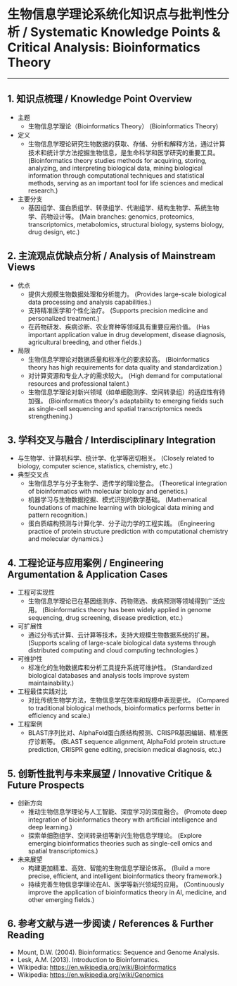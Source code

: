 # 生物信息学理论系统化知识点与批判性分析 / Systematic Knowledge Points & Critical Analysis: Bioinformatics Theory

---

## 1. 知识点梳理 / Knowledge Point Overview

- 主题
  - 生物信息学理论（Bioinformatics Theory）
      (Bioinformatics Theory)
- 定义
  - 生物信息学理论研究生物数据的获取、存储、分析和解释方法，通过计算技术和统计学方法挖掘生物信息，是生命科学和医学研究的重要工具。
      (Bioinformatics theory studies methods for acquiring, storing, analyzing, and interpreting biological data, mining biological information through computational techniques and statistical methods, serving as an important tool for life sciences and medical research.)
- 主要分支
  - 基因组学、蛋白质组学、转录组学、代谢组学、结构生物学、系统生物学、药物设计等。
      (Main branches: genomics, proteomics, transcriptomics, metabolomics, structural biology, systems biology, drug design, etc.)

## 2. 主流观点优缺点分析 / Analysis of Mainstream Views

- 优点
  - 提供大规模生物数据处理和分析能力。
      (Provides large-scale biological data processing and analysis capabilities.)
  - 支持精准医学和个性化治疗。
      (Supports precision medicine and personalized treatment.)
  - 在药物研发、疾病诊断、农业育种等领域具有重要应用价值。
      (Has important application value in drug development, disease diagnosis, agricultural breeding, and other fields.)
- 局限
  - 生物信息学理论对数据质量和标准化的要求较高。
      (Bioinformatics theory has high requirements for data quality and standardization.)
  - 对计算资源和专业人才的需求较大。
      (High demand for computational resources and professional talent.)
  - 生物信息学理论对新兴领域（如单细胞测序、空间转录组）的适应性有待加强。
      (Bioinformatics theory's adaptability to emerging fields such as single-cell sequencing and spatial transcriptomics needs strengthening.)

## 3. 学科交叉与融合 / Interdisciplinary Integration

- 与生物学、计算机科学、统计学、化学等密切相关。
  (Closely related to biology, computer science, statistics, chemistry, etc.)
- 典型交叉点
  - 生物信息学与分子生物学、遗传学的理论整合。
      (Theoretical integration of bioinformatics with molecular biology and genetics.)
  - 机器学习与生物数据挖掘、模式识别的数学基础。
      (Mathematical foundations of machine learning with biological data mining and pattern recognition.)
  - 蛋白质结构预测与计算化学、分子动力学的工程实践。
      (Engineering practice of protein structure prediction with computational chemistry and molecular dynamics.)

## 4. 工程论证与应用案例 / Engineering Argumentation & Application Cases

- 工程可实现性
  - 生物信息学理论已在基因组测序、药物筛选、疾病预测等领域得到广泛应用。
      (Bioinformatics theory has been widely applied in genome sequencing, drug screening, disease prediction, etc.)
- 可扩展性
  - 通过分布式计算、云计算等技术，支持大规模生物数据系统的扩展。
      (Supports scaling of large-scale biological data systems through distributed computing and cloud computing technologies.)
- 可维护性
  - 标准化的生物数据库和分析工具提升系统可维护性。
      (Standardized biological databases and analysis tools improve system maintainability.)
- 工程最佳实践对比
  - 对比传统生物学方法，生物信息学在效率和规模中表现更优。
      (Compared to traditional biological methods, bioinformatics performs better in efficiency and scale.)
- 工程案例
  - BLAST序列比对、AlphaFold蛋白质结构预测、CRISPR基因编辑、精准医疗诊断等。
      (BLAST sequence alignment, AlphaFold protein structure prediction, CRISPR gene editing, precision medical diagnosis, etc.)

## 5. 创新性批判与未来展望 / Innovative Critique & Future Prospects

- 创新方向
  - 推动生物信息学理论与人工智能、深度学习的深度融合。
      (Promote deep integration of bioinformatics theory with artificial intelligence and deep learning.)
  - 探索单细胞组学、空间转录组等新兴生物信息学理论。
      (Explore emerging bioinformatics theories such as single-cell omics and spatial transcriptomics.)
- 未来展望
  - 构建更加精准、高效、智能的生物信息学理论体系。
      (Build a more precise, efficient, and intelligent bioinformatics theory framework.)
  - 持续完善生物信息学理论在AI、医学等新兴领域的应用。
      (Continuously improve the application of bioinformatics theory in AI, medicine, and other emerging fields.)

## 6. 参考文献与进一步阅读 / References & Further Reading

- Mount, D.W. (2004). Bioinformatics: Sequence and Genome Analysis.
- Lesk, A.M. (2013). Introduction to Bioinformatics.
- Wikipedia: <https://en.wikipedia.org/wiki/Bioinformatics>
- Wikipedia: <https://en.wikipedia.org/wiki/Genomics>
